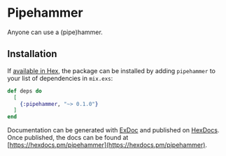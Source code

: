 # Pipehammer

Anyone can use a (pipe)hammer.

## Installation

If [available in Hex](https://hex.pm/docs/publish), the package can be installed
by adding `pipehammer` to your list of dependencies in `mix.exs`:

```elixir
def deps do
  [
    {:pipehammer, "~> 0.1.0"}
  ]
end
```

Documentation can be generated with [ExDoc](https://github.com/elixir-lang/ex_doc)
and published on [HexDocs](https://hexdocs.pm). Once published, the docs can
be found at [https://hexdocs.pm/pipehammer](https://hexdocs.pm/pipehammer).
